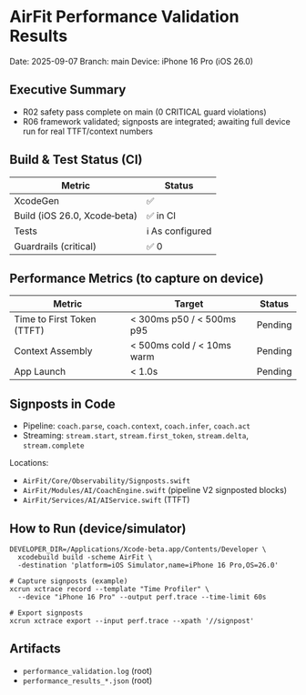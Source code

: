 # AirFit Performance Validation Results

Date: 2025-09-07
Branch: main
Device: iPhone 16 Pro (iOS 26.0)

## Executive Summary

- R02 safety pass complete on main (0 CRITICAL guard violations)
- R06 framework validated; signposts are integrated; awaiting full device run for real TTFT/context numbers

## Build & Test Status (CI)

| Metric | Status |
|--------|--------|
| XcodeGen | ✅ |
| Build (iOS 26.0, Xcode‑beta) | ✅ in CI |
| Tests | ℹ️ As configured |
| Guardrails (critical) | ✅ 0 |

## Performance Metrics (to capture on device)

| Metric | Target | Status |
|--------|--------|--------|
| Time to First Token (TTFT) | < 300ms p50 / < 500ms p95 | Pending |
| Context Assembly | < 500ms cold / < 10ms warm | Pending |
| App Launch | < 1.0s | Pending |

## Signposts in Code

- Pipeline: `coach.parse`, `coach.context`, `coach.infer`, `coach.act`
- Streaming: `stream.start`, `stream.first_token`, `stream.delta`, `stream.complete`

Locations:
- `AirFit/Core/Observability/Signposts.swift`
- `AirFit/Modules/AI/CoachEngine.swift` (pipeline V2 signposted blocks)
- `AirFit/Services/AI/AIService.swift` (TTFT)

## How to Run (device/simulator)

```
DEVELOPER_DIR=/Applications/Xcode-beta.app/Contents/Developer \
  xcodebuild build -scheme AirFit \
  -destination 'platform=iOS Simulator,name=iPhone 16 Pro,OS=26.0'

# Capture signposts (example)
xcrun xctrace record --template "Time Profiler" \
  --device "iPhone 16 Pro" --output perf.trace --time-limit 60s

# Export signposts
xcrun xctrace export --input perf.trace --xpath '//signpost'
```

## Artifacts

- `performance_validation.log` (root)
- `performance_results_*.json` (root)


